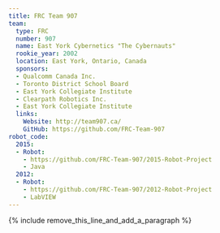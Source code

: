 ```yaml
---
title: FRC Team 907
team:
  type: FRC
  number: 907
  name: East York Cybernetics "The Cybernauts"
  rookie_year: 2002
  location: East York, Ontario, Canada
  sponsors:
  - Qualcomm Canada Inc.
  - Toronto District School Board
  - East York Collegiate Institute
  - Clearpath Robotics Inc.
  - East York Collegiate Institute
  links:
    Website: http://team907.ca/
    GitHub: https://github.com/FRC-Team-907
robot_code:
  2015:
  - Robot:
    - https://github.com/FRC-Team-907/2015-Robot-Project
    - Java
  2012:
  - Robot:
    - https://github.com/FRC-Team-907/2012-Robot-Project
    - LabVIEW
---
```


{% include remove_this_line_and_add_a_paragraph %}